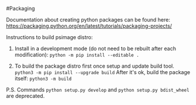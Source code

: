 #Packaging

Documentation about creating python packages can be found here:
https://packaging.python.org/en/latest/tutorials/packaging-projects/


Instructions to build psimage distro:

1. Install in a development mode (do not need to be rebuilt after each modification):
``` python -m pip install --editable . ```

2. To build the package distro first once setup and update build tool.
```python3 -m pip install --upgrade build```
After it's ok, build the package itself:
```python3 -m build```

P.S. Commands ```python setup.py develop``` and ```python setup.py bdist_wheel``` are deprecated.